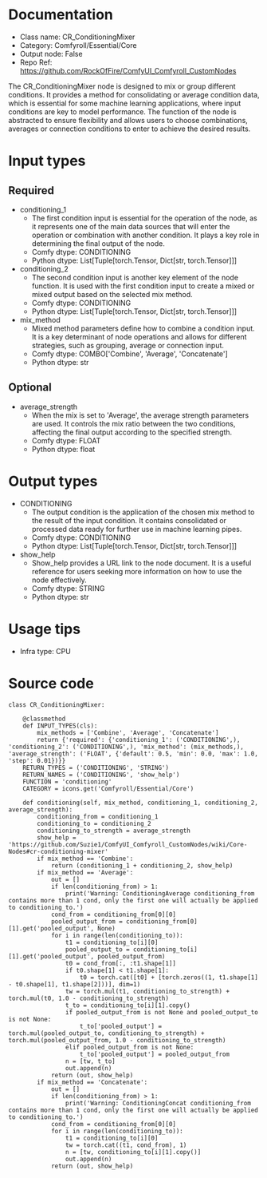 # Documentation
- Class name: CR_ConditioningMixer
- Category: Comfyroll/Essential/Core
- Output node: False
- Repo Ref: https://github.com/RockOfFire/ComfyUI_Comfyroll_CustomNodes

The CR_ConditioningMixer node is designed to mix or group different conditions. It provides a method for consolidating or average condition data, which is essential for some machine learning applications, where input conditions are key to model performance. The function of the node is abstracted to ensure flexibility and allows users to choose combinations, averages or connection conditions to enter to achieve the desired results.

# Input types
## Required
- conditioning_1
    - The first condition input is essential for the operation of the node, as it represents one of the main data sources that will enter the operation or combination with another condition. It plays a key role in determining the final output of the node.
    - Comfy dtype: CONDITIONING
    - Python dtype: List[Tuple[torch.Tensor, Dict[str, torch.Tensor]]]
- conditioning_2
    - The second condition input is another key element of the node function. It is used with the first condition input to create a mixed or mixed output based on the selected mix method.
    - Comfy dtype: CONDITIONING
    - Python dtype: List[Tuple[torch.Tensor, Dict[str, torch.Tensor]]]
- mix_method
    - Mixed method parameters define how to combine a condition input. It is a key determinant of node operations and allows for different strategies, such as grouping, average or connection input.
    - Comfy dtype: COMBO['Combine', 'Average', 'Concatenate']
    - Python dtype: str
## Optional
- average_strength
    - When the mix is set to 'Average', the average strength parameters are used. It controls the mix ratio between the two conditions, affecting the final output according to the specified strength.
    - Comfy dtype: FLOAT
    - Python dtype: float

# Output types
- CONDITIONING
    - The output condition is the application of the chosen mix method to the result of the input condition. It contains consolidated or processed data ready for further use in machine learning pipes.
    - Comfy dtype: CONDITIONING
    - Python dtype: List[Tuple[torch.Tensor, Dict[str, torch.Tensor]]]
- show_help
    - Show_help provides a URL link to the node document. It is a useful reference for users seeking more information on how to use the node effectively.
    - Comfy dtype: STRING
    - Python dtype: str

# Usage tips
- Infra type: CPU

# Source code
```
class CR_ConditioningMixer:

    @classmethod
    def INPUT_TYPES(cls):
        mix_methods = ['Combine', 'Average', 'Concatenate']
        return {'required': {'conditioning_1': ('CONDITIONING',), 'conditioning_2': ('CONDITIONING',), 'mix_method': (mix_methods,), 'average_strength': ('FLOAT', {'default': 0.5, 'min': 0.0, 'max': 1.0, 'step': 0.01})}}
    RETURN_TYPES = ('CONDITIONING', 'STRING')
    RETURN_NAMES = ('CONDITIONING', 'show_help')
    FUNCTION = 'conditioning'
    CATEGORY = icons.get('Comfyroll/Essential/Core')

    def conditioning(self, mix_method, conditioning_1, conditioning_2, average_strength):
        conditioning_from = conditioning_1
        conditioning_to = conditioning_2
        conditioning_to_strength = average_strength
        show_help = 'https://github.com/Suzie1/ComfyUI_Comfyroll_CustomNodes/wiki/Core-Nodes#cr-conditioning-mixer'
        if mix_method == 'Combine':
            return (conditioning_1 + conditioning_2, show_help)
        if mix_method == 'Average':
            out = []
            if len(conditioning_from) > 1:
                print('Warning: ConditioningAverage conditioning_from contains more than 1 cond, only the first one will actually be applied to conditioning_to.')
            cond_from = conditioning_from[0][0]
            pooled_output_from = conditioning_from[0][1].get('pooled_output', None)
            for i in range(len(conditioning_to)):
                t1 = conditioning_to[i][0]
                pooled_output_to = conditioning_to[i][1].get('pooled_output', pooled_output_from)
                t0 = cond_from[:, :t1.shape[1]]
                if t0.shape[1] < t1.shape[1]:
                    t0 = torch.cat([t0] + [torch.zeros((1, t1.shape[1] - t0.shape[1], t1.shape[2]))], dim=1)
                tw = torch.mul(t1, conditioning_to_strength) + torch.mul(t0, 1.0 - conditioning_to_strength)
                t_to = conditioning_to[i][1].copy()
                if pooled_output_from is not None and pooled_output_to is not None:
                    t_to['pooled_output'] = torch.mul(pooled_output_to, conditioning_to_strength) + torch.mul(pooled_output_from, 1.0 - conditioning_to_strength)
                elif pooled_output_from is not None:
                    t_to['pooled_output'] = pooled_output_from
                n = [tw, t_to]
                out.append(n)
            return (out, show_help)
        if mix_method == 'Concatenate':
            out = []
            if len(conditioning_from) > 1:
                print('Warning: ConditioningConcat conditioning_from contains more than 1 cond, only the first one will actually be applied to conditioning_to.')
            cond_from = conditioning_from[0][0]
            for i in range(len(conditioning_to)):
                t1 = conditioning_to[i][0]
                tw = torch.cat((t1, cond_from), 1)
                n = [tw, conditioning_to[i][1].copy()]
                out.append(n)
            return (out, show_help)
```